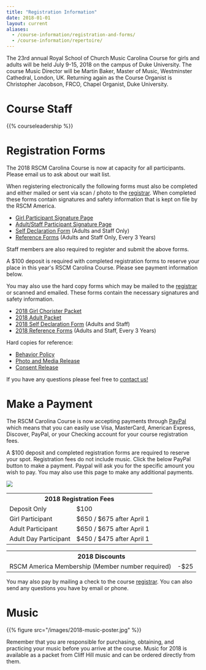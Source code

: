 ```yaml
---
title: "Registration Information"
date: 2018-01-01
layout: current
aliases:
  - /course-information/registration-and-forms/
  - /course-information/repertoire/
---
```


The 23rd annual Royal School of Church Music Carolina Course for girls and
adults will be held July 9-15, 2018 on the campus of Duke University.  The
course Music Director will be Martin Baker, Master of Music, Westminster
Cathedral, London, UK.  Returning again as the Course Organist is Christopher
Jacobson, FRCO, Chapel Organist, Duke University.

<!--
Maps:

* [Printable PDF][22] of St. Mary's School Campus
* [Google Online Map][23]
-->

# Course Staff

{{% courseleadership %}}

# Registration Forms

<div class="alert alert-warning" role="alert">
The 2018 RSCM Carolina Course is now at capacity for all participants.
Please email us to ask about our wait list.
</div>

<!--
We encourage you to submit your registration forms electronically using
Google Forms.

<p class="text-center">
<a class="btn btn-primary btn-lg" href="https://docs.google.com/forms/d/174f1r3eDwavIucN1XiW88N4R3tHcCfOU6tg5l-1o9bY">Register Online!</a>
</p>
-->

When registering electronically the following forms must also be completed
and either mailed or sent via scan / photo to the [registrar][7].  When
completed these forms contain signatures and safety information that is
kept on file by the RSCM America.

* [Girl Participant Signature Page][13]
* [Adult/Staff Participant Signature Page][12]
* [Self Declaration Form][5] (Adults and Staff Only)
* [Reference Forms][4] (Adults and Staff Only, Every 3 Years)

Staff members are also required to register and submit the above forms.

A $100 deposit is required with completed registration forms to reserve
your place in this year's RSCM Carolina Course.  Please see payment information
below.

You may also use the hard copy forms which may be mailed to the [registrar][7]
or scanned and emailed.  These forms contain the necessary signatures and
safety information.

* [2018 Girl Chorister Packet][1]
* [2018 Adult Packet][2]
* [2018 Self Declaration Form][5] (Adults and Staff)
* [2018 Reference Forms][4] (Adults and Staff, Every 3 Years)

Hard copies for reference:

* [Behavior Policy][9]
* [Photo and Media Release][11]
* [Consent Release][10]

If you have any questions please feel free to [contact us!][7]

# Make a Payment

The RSCM Carolina Course is now accepting payments through [PayPal][20]
which means that you can easily use Visa, MasterCard, American Express,
Discover, PayPal, or your Checking account for your course registration fees.

A $100 deposit and completed registration forms are required to reserve
your spot.  Registration fees do not include music.  Click the below
PayPal button to make a payment.  Paypal will ask you for the specific
amount you wish to pay.  You may also use this page to make any additional
payments.

<p class="text-center">
<a href="https://www.paypal.com/cgi-bin/webscr?cmd=_s-xclick&hosted_button_id=4BLB7ZJ45CR8E"><img src="https://www.paypalobjects.com/en_US/i/btn/btn_paynow_LG.gif" /></a>
</p>

<table class="table">
<tr><th colspan="2">2018 Registration Fees</th></tr>
<tr><td>Deposit Only</td><td>$100</td></tr>
<tr><td>Girl Participant</td><td>$650 / $675 after April 1</td></tr>
<tr><td>Adult Participant</td><td>$650 / $675 after April 1</td></tr>
<tr><td>Adult Day Participant</td><td>$450 / $475 after April 1</td></tr>
</table>

<table class="table">
<tr><th colspan="2">2018 Discounts</th></tr>
<tr><td>RSCM America Membership (Member number required)</td><td>-$25</td></tr>
</table>

You may also pay by mailing a check to the course [registrar][7].  You
can also send any questions you have by email or phone.

# Music

{{% figure src="/images/2018-music-poster.jpg" %}}

Remember that you are responsible for purchasing, obtaining, and practicing
your music before you arrive at the course.  Music for 2018 is available as
a packet from Cliff Hill music and can be ordered directly from them.


[1]: /pdf/2018/chorister-packet-2018.pdf
[2]: /pdf/2018/adult-packet-2018.pdf
[4]: /pdf/2016/Reference_Form.pdf
[5]: /pdf/2016/Self_Declaration_Form.pdf
[7]: /contact
[9]: /pdf/2016/2016BehaviorPolicy.pdf
[10]: /pdf/2016/2016ConsentRelease.pdf
[11]: /pdf/2016/2016PhotoMediaRelease.pdf
[12]: /pdf/2016/Signature_Page_Adults.pdf
[13]: /pdf/2017/RSCM_Signature_Page.pdf
[14]: /pdf/2017/Byrd_Gloria_tibi_Domine.pdf
[15]: /pdf/2017/psalms_114_115.pdf
[20]: https://www.paypal.com/home
[21]: cliff@cliffhillmusic.com
[22]: /pdf/st-marys-campus-map.pdf
[23]: https://www.google.com/maps/place/Saint+Mary's+School/@35.7828446,-78.6551186,17z/data=!3m1!4b1!4m2!3m1!1s0x89ac5f630bc17a43:0xf4e7b6d05fd3b619
[24]: /news/2016-maps-and-venues/
